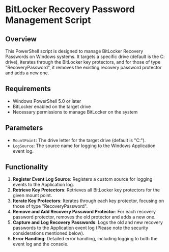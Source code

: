 # BitLocker Recovery Password Management Script

## Overview

This PowerShell script is designed to manage BitLocker Recovery Passwords on Windows systems. It targets a specific drive (default is the C: drive), iterates through the BitLocker key protectors, and for those of type "RecoveryPassword", it removes the existing recovery password protector and adds a new one.

## Requirements

- Windows PowerShell 5.0 or later
- BitLocker enabled on the target drive
- Necessary permissions to manage BitLocker on the system

## Parameters

- `MountPoint`: The drive letter for the target drive (default is "C:").
- `LogSource`: The source name for logging to the Windows Application event log.

## Functionality

1. **Register Event Log Source**: Registers a custom source for logging events to the Application log.
2. **Retrieve Key Protectors**: Retrieves all BitLocker key protectors for the given mount point.
3. **Iterate Key Protectors**: Iterates through each key protector, focusing on those of type "RecoveryPassword".
4. **Remove and Add Recovery Password Protector**: For each recovery password protector, removes the old protector and adds a new one.
5. **Capture and Log Recovery Passwords**: Logs the old and new recovery passwords to the Application event log (Please note the security considerations mentioned below).
6. **Error Handling**: Detailed error handling, including logging to both the event log and the console.



